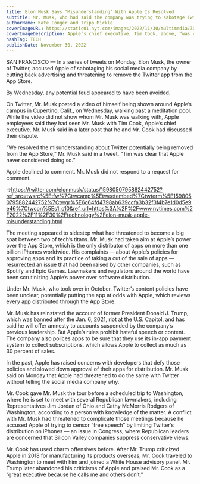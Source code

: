 ```yaml
---
title: Elon Musk Says ‘Misunderstanding’ With Apple Is Resolved
subtitle: Mr. Musk, who had said the company was trying to sabotage Twitter, met with Apple’s chief executive, Tim Cook, on Wednesday.
authorName: Kate Conger and Tripp Mickle
coverImageURL: https://static01.nyt.com/images/2022/11/30/multimedia/30musk-cook-1-6cf3/30musk-cook-1-6cf3-superJumbo.jpg?quality=75&auto=webp
coverImageDescription: Apple’s chief executive, Tim Cook, above, “was clear that Apple never considered” removing Twitter from its App Store, Elon Musk said. 
hashTag: TECH 
publishDate: November 30, 2022
---
```


SAN FRANCISCO — In a series of tweets on Monday, Elon Musk, the owner of Twitter, accused Apple of sabotaging his social media company by cutting back advertising and threatening to remove the Twitter app from the App Store.

By Wednesday, any potential feud appeared to have been avoided.

On Twitter, Mr. Musk posted a video of himself being shown around Apple’s campus in Cupertino, Calif., on Wednesday, walking past a meditation pool. While the video did not show whom Mr. Musk was walking with, Apple employees said they had seen Mr. Musk with Tim Cook, Apple’s chief executive. Mr. Musk said in a later post that he and Mr. Cook had discussed their dispute.

“We resolved the misunderstanding about Twitter potentially being removed from the App Store,” Mr. Musk said in a tweet. “Tim was clear that Apple never considered doing so.”

Apple declined to comment. Mr. Musk did not respond to a request for comment.

->https://twitter.com/elonmusk/status/1598050795882442752?ref_src=twsrc%5Etfw%7Ctwcamp%5Etweetembed%7Ctwterm%5E1598050795882442752%7Ctwgr%5E6c64fd4798ab639ccfa3b32f3f4b7e1d0d5e9e46%7Ctwcon%5Es1_c10&ref_url=https%3A%2F%2Fwww.nytimes.com%2F2022%2F11%2F30%2Ftechnology%2Felon-musk-apple-misunderstanding.html

The meeting appeared to sidestep what had threatened to become a big spat between two of tech’s titans. Mr. Musk had taken aim at Apple’s power over the App Store, which is the only distributor of apps on more than one billion iPhones worldwide. His complaints — about Apple’s policies for approving apps and its practice of taking a cut of the sale of apps — resurrected an issue that had been raised by other companies, such as Spotify and Epic Games. Lawmakers and regulators around the world have been scrutinizing Apple’s power over software distribution.

Under Mr. Musk, who took over in October, Twitter’s content policies have been unclear, potentially putting the app at odds with Apple, which reviews every app distributed through the App Store.

Mr. Musk has reinstated the account of former President Donald J. Trump, which was banned after the Jan. 6, 2021, riot at the U.S. Capitol, and has said he will offer amnesty to accounts suspended by the company’s previous leadership. But Apple’s rules prohibit hateful speech or content. The company also polices apps to be sure that they use its in-app payment system to collect subscriptions, which allows Apple to collect as much as 30 percent of sales.

In the past, Apple has raised concerns with developers that defy those policies and slowed down approval of their apps for distribution. Mr. Musk said on Monday that Apple had threatened to do the same with Twitter without telling the social media company why.

Mr. Cook gave Mr. Musk the tour before a scheduled trip to Washington, where he is set to meet with several Republican lawmakers, including Representatives Jim Jordan of Ohio and Cathy McMorris Rodgers of Washington, according to a person with knowledge of the matter. A conflict with Mr. Musk had threatened to complicate those meetings because he accused Apple of trying to censor “free speech” by limiting Twitter’s distribution on iPhones — an issue in Congress, where Republican leaders are concerned that Silicon Valley companies suppress conservative views.

Mr. Cook has used charm offensives before. After Mr. Trump criticized Apple in 2018 for manufacturing its products overseas, Mr. Cook traveled to Washington to meet with him and joined a White House advisory panel. Mr. Trump later abandoned his criticisms of Apple and praised Mr. Cook as a “great executive because he calls me and others don’t.”